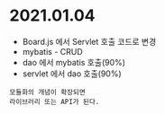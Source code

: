 # 2021.01.04

- Board.js 에서 Servlet 호출 코드로 변경
- mybatis - CRUD
- dao 에서 mybatis 호출(90%)
- servlet 에서 dao 호출(90%)

```
모듈화의 개념이 확장되면
라이브러리 또는 API가 된다.
```